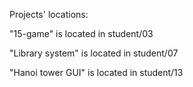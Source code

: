 Projects' locations:

"15-game" is located in student/03
 
"Library system"  is located in student/07

"Hanoi tower GUI" is located in student/13 
